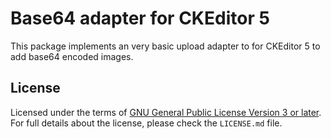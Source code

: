 Base64 adapter for CKEditor 5
========================================

This package implements an very basic upload adapter to for CKEditor 5 to add base64 encoded images.

## License

Licensed under the terms of [GNU General Public License Version 3 or later](http://www.gnu.org/licenses/gpl.html). For full details about the license, please check the `LICENSE.md` file.
